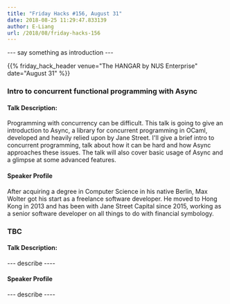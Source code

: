 ```yaml
---
title: "Friday Hacks #156, August 31"
date: 2018-08-25 11:29:47.833139
author: E-Liang
url: /2018/08/friday-hacks-156
---
```


--- say something as introduction ---

{{% friday_hack_header venue="The HANGAR by NUS Enterprise" date="August 31" %}}


### Intro to concurrent functional programming with Async

#### Talk Description:

Programming with concurrency can be difficult. This talk is going to give an introduction
to Async, a library for concurrent programming in OCaml, developed and heavily relied upon
by Jane Street.  I'll give a brief intro to concurrent programming, talk about how it can
be hard and how Async approaches these issues.  The talk will also cover basic usage of
Async and a glimpse at some advanced features.

#### Speaker Profile

After acquiring a degree in Computer Science in his native Berlin, Max Wolter got his
start as a freelance software developer. He moved to Hong Kong in 2013 and has been with
Jane Street Capital since 2015, working as a senior software developer on all things to do
with financial symbology.


### TBC

#### Talk Description:

--- describe ----

#### Speaker Profile

--- describe ----


